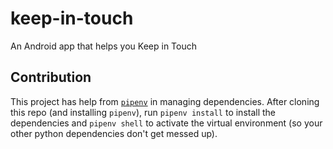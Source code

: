 # keep-in-touch
An Android app that helps you Keep in Touch

## Contribution

This project has help from [`pipenv`](https://pypi.org/project/pipenv/) in managing dependencies. After cloning this repo (and installing `pipenv`), run `pipenv install` to install the dependencies and `pipenv shell` to activate the virtual environment (so your other python dependencies don't get messed up).
